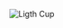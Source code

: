 ![Ligth Cup](https://github.com/Brandon-SR/Sensores_R2/assets/132231023/2f77d638-024b-4aad-82e2-a7ff2b410575)
